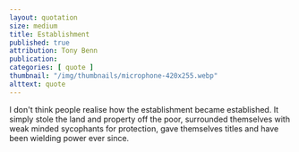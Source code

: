 ```yaml
---
layout: quotation
size: medium
title: Establishment
published: true
attribution: Tony Benn
publication:
categories: [ quote ]
thumbnail: "/img/thumbnails/microphone-420x255.webp"
alttext: quote
---
```


I don't think people realise how the establishment became established. 
It simply stole the land and property off the poor, surrounded 
themselves with weak minded sycophants for protection, gave themselves 
titles and have been wielding power ever since.
